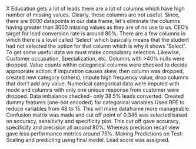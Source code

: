 X Education gets a lot of leads there are a lot of columns which have high number of missing values. Clearly, these columns are not useful. Since, there are 9000 datapoints in our data frame, let's eliminate the columns having greater than 3000 missing values as they are of no use to us. CEO’s target for lead conversion rate is around 80%.
There are a few columns in which there is a level called 'Select' which basically means that the student had not selected the option for that column which is why it shows 'Select'. To get some useful data we must make compulsory selection. Likewise, Customer occupation, Specialization, etc.
Columns with >40% nulls were dropped. Value counts within categorical columns were checked to decide appropriate action: if imputation causes skew, then column was dropped, created new category (others), impute high frequency value, drop columns that don’t add any value.
Numerical categorical data were imputed with mode and columns with only one unique response from customer were dropped.
Data imbalance checked- only 38.5% leads converted.
Created dummy features (one-hot encoded) for categorical variables
Used RFE to reduce variables from 48 to 15. This will make dataframe more manageable.
Confusion matrix was made and cut off point of 0.345 was selected based on accuracy, sensitivity and specificity plot. This cut off gave accuracy, specificity and precision all around 80%. Whereas precision recall view gave less performance metrics around 75%.
Making Predictions on Test: Scaling and predicting using final model.
Lead score was assigned.
